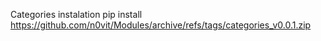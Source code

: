 Categories
instalation pip install https://github.com/n0vit/Modules/archive/refs/tags/categories_v0.0.1.zip
